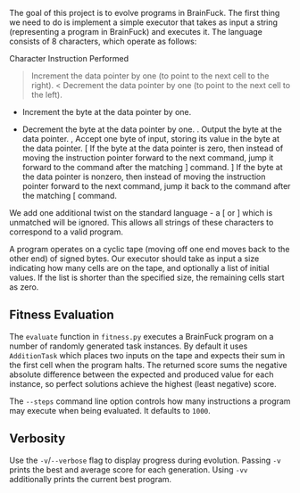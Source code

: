 The goal of this project is to evolve programs in BrainFuck. The first thing we need to do is implement a simple executor that takes as input a string (representing a program in BrainFuck) and executes it. The language consists of 8 characters, which operate as follows:

Character	Instruction Performed
>	Increment the data pointer by one (to point to the next cell to the right).
<	Decrement the data pointer by one (to point to the next cell to the left).
+	Increment the byte at the data pointer by one.
-	Decrement the byte at the data pointer by one.
.	Output the byte at the data pointer.
,	Accept one byte of input, storing its value in the byte at the data pointer.
[	If the byte at the data pointer is zero, then instead of moving the instruction pointer forward to the next command, jump it forward to the command after the matching ] command.
]	If the byte at the data pointer is nonzero, then instead of moving the instruction pointer forward to the next command, jump it back to the command after the matching [ command.

We add one additional twist on the standard language - a [ or ] which is unmatched will be ignored. This allows all strings of these characters to correspond to a valid program.

A program operates on a cyclic tape (moving off one end moves back to the other end) of signed bytes. Our executor should take as input a size indicating how many cells are on the tape, and optionally a list of initial values. If the list is shorter than the specified size, the remaining cells start as zero.

Fitness Evaluation
------------------
The ``evaluate`` function in ``fitness.py`` executes a BrainFuck program on a
number of randomly generated task instances. By default it uses
``AdditionTask`` which places two inputs on the tape and expects their sum in
the first cell when the program halts. The returned score sums the negative
absolute difference between the expected and produced value for each
instance, so perfect solutions achieve the highest (least negative) score.

The ``--steps`` command line option controls how many instructions a program
may execute when being evaluated. It defaults to ``1000``.

Verbosity
---------
Use the ``-v``/``--verbose`` flag to display progress during evolution.
Passing ``-v`` prints the best and average score for each generation. Using
``-vv`` additionally prints the current best program.
